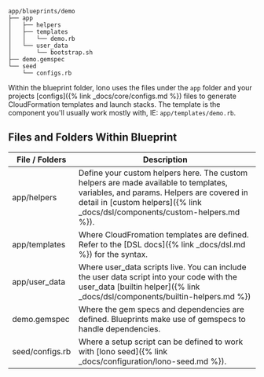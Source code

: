     app/blueprints/demo
    ├── app
    │   ├── helpers
    │   ├── templates
    │   │   └── demo.rb
    │   └── user_data
    │       └── bootstrap.sh
    ├── demo.gemspec
    └── seed
        └── configs.rb

Within the blueprint folder, lono uses the files under the `app` folder and your projects [configs]({% link _docs/core/configs.md %}) files to generate CloudFormation templates and launch stacks.  The template is the component you'll usually work mostly with, IE: `app/templates/demo.rb`.

## Files and Folders Within Blueprint

File / Folders  | Description
------------- | -------------
app/helpers | Define your custom helpers here. The custom helpers are made available to templates, variables, and params. Helpers are covered in detail in [custom helpers]({% link _docs/dsl/components/custom-helpers.md %}).
app/templates | Where CloudFromation templates are defined.  Refer to the [DSL docs]({% link _docs/dsl.md %}) for the syntax.
app/user_data | Where user_data scripts live. You can include the user data script into your code with the user_data [builtin helper]({% link _docs/dsl/components/builtin-helpers.md %})
demo.gemspec | Where the gem specs and dependencies are defined.  Blueprints make use of gemspecs to handle dependencies.
seed/configs.rb | Where a setup script can be defined to work with [lono seed]({% link _docs/configuration/lono-seed.md %}).

